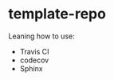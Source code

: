 # template-repo
Leaning how to use:

- Travis CI
- codecov
- Sphinx

<!-- [![Build Status](https://travis-ci.com/YOUR_GITHUB_USERNAME/testing-tutorial.svg)](https://travis-ci.com/YOUR_GITHUB_USERNAME/testing-tutorial) [![codecov](https://codecov.io/gh/YOUR_GITHUB_USERNAME/testing-tutorial/branch/master/graph/badge.svg)](https://codecov.io/gh/YOUR_GITHUB_USERNAME/testing-tutorial) -->

